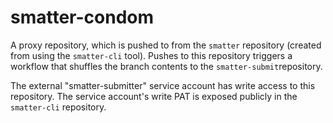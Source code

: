 # smatter-condom

A proxy repository, which is pushed to from the `smatter` repository (created from using the `smatter-cli` tool). Pushes to this repository triggers a workflow that shuffles the branch contents to the `smatter-submit`repository.

The external "smatter-submitter" service account has write access to this repository. The service account's write PAT is exposed publicly in the `smatter-cli` repository.


